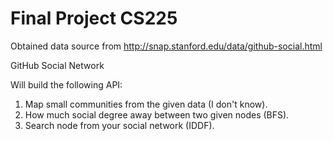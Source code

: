 # Final Project CS225

Obtained data source from http://snap.stanford.edu/data/github-social.html

GitHub Social Network

Will build the following API:

1. Map small communities from the given data (I don't know).
2. How much social degree away between two given nodes (BFS).
3. Search node from your social network (IDDF).